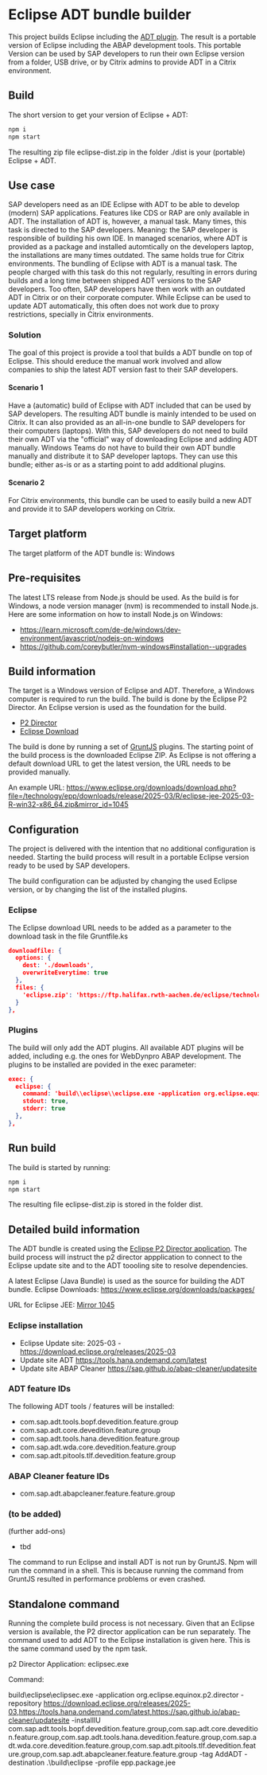 # Eclipse ADT bundle builder

This project builds Eclipse including the [ADT plugin](https://tools.hana.ondemand.com/#abap). The result is a portable version of Eclipse including the ABAP development tools. This portable Version can be used by SAP developers to run their own Eclipse version from a folder, USB drive, or by Citrix admins to provide ADT in a Citrix environment.

## Build

The short version to get your version of Eclipse + ADT:

```sh
npm i
npm start
```

The resulting zip file eclipse-dist.zip in the folder ./dist is your (portable) Eclipse + ADT.

## Use case

SAP developers need as an IDE Eclipse with ADT to be able to develop (modern) SAP applications. Features like CDS or RAP are only available in ADT. The installation of ADT is, however, a manual task. Many times, this task is directed to the SAP developers. Meaning: the SAP developer is responsible of building his own IDE. In managed scenarios, where ADT is provided as a package and installed automtically on the developers laptop, the installations are many times outdated. The same holds true for Citrix environments. The bundling of Eclipse with ADT is a manual task. The people charged with this task do this not regularly, resulting in errors during builds and a long time between shipped ADT versions to the SAP developers. Too often, SAP developers have then work with an outdated ADT in Citrix or on their corporate computer. While Eclipse can be used to update ADT automatically, this often does not work due to proxy restrictions, specially in Citrix environments.

### Solution

The goal of this project is provide a tool that builds a ADT bundle on top of Eclipse. This should ereduce the manual work involved and allow companies to ship the latest ADT version fast to their SAP developers.

#### Scenario 1

Have a (automatic) build of Eclipse with ADT included that can be used by SAP developers. The resulting ADT bundle is mainly intended to be used on Citrix. It can also provided as an all-in-one bundle to SAP developers for their computers (laptops). With this, SAP developers do not need to build their own ADT via the "official" way of downloading Eclipse and adding ADT manually.
Windows Teams do not have to build their own ADT bundle manually and distribute it to SAP developer laptops. They can use this bundle; either as-is or as a starting point to add additional plugins.

#### Scenario 2

For Citrix environments, this bundle can be used to easily build a new ADT and provide it to SAP developers working on Citrix.

## Target platform

The target platform of the ADT bundle is: Windows

## Pre-requisites

The latest LTS release from Node.js should be used. As the build is for Windows, a node version manager (nvm) is recommended to install Node.js. Here are some information on how to install Node.js on Windows:

- https://learn.microsoft.com/de-de/windows/dev-environment/javascript/nodejs-on-windows
- https://github.com/coreybutler/nvm-windows#installation--upgrades

## Build information

The target is a Windows version of Eclipse and ADT. Therefore, a Windows computer is required to run the build. The build is done by the Eclipse P2 Director. An Eclipse version is used as the foundation for the build. 

- [P2 Director](https://help.eclipse.org/latest/index.jsp?topic=%2Forg.eclipse.platform.doc.isv%2Fguide%2Fp2_director.html)
- [Eclipse Download](https://www.eclipse.org/downloads/packages/)

The build is done by running a set of [GruntJS](https://www.gruntjs.com) plugins. The starting point of the build process is the downloaded Eclipse ZIP. As Eclipse is not offering a default download URL to get the latest version, the URL needs to be provided manually.

An example URL:
https://www.eclipse.org/downloads/download.php?file=/technology/epp/downloads/release/2025-03/R/eclipse-jee-2025-03-R-win32-x86_64.zip&mirror_id=1045

## Configuration

The project is delivered with the intention that no additional configuration is needed. Starting the build process will result in a portable Eclipse version ready to be used by SAP developers.

The build configuration can be adjusted by changing the used Eclipse version, or by changing the list of the installed plugins.

### Eclipse

The Eclipse download URL needs to be added as a parameter to the download task in the file Gruntfile.ks

```json
downloadfile: {
  options: {
    dest: './downloads',
    overwriteEverytime: true
  },
  files: {
    'eclipse.zip': 'https://ftp.halifax.rwth-aachen.de/eclipse/technology/epp/downloads/release/2025-03/R/eclipse-jee-2025-03-R-win32-x86_64.zip'
  }
},
```

### Plugins

The build will only add the ADT plugins. All available ADT plugins will be added, including e.g. the ones for WebDynpro ABAP development. The plugins to be installed are povided in the exec parameter:

```json
exec: {
  eclipse: {
    command: 'build\\eclipse\\eclipse.exe -application org.eclipse.equinox.p2.director -repository https://download.eclipse.org/releases/2025-03,https://tools.hana.ondemand.com/latest,https://sap.github.io/abap-cleaner/updatesite -installIU com.sap.adt.tools.bopf.devedition.feature.group,com.sap.adt.core.devedition.feature.group,com.sap.adt.tools.hana.devedition.feature.group,com.sap.adt.wda.core.devedition.feature.group,com.sap.adt.pitools.tlf.devedition.feature.group,com.sap.adt.abapcleaner.feature.feature.group -tag AddADT -destination .\\build\\eclipse -profile epp.package.jee.profile',
    stdout: true,
    stderr: true
  },
},
```

## Run build

The build is started by running:

```sh
npm i
npm start
```

The resulting file eclipse-dist.zip is stored in the folder dist.

## Detailed build information

The ADT bundle is created using the [Eclipse P2 Director application](https://help.eclipse.org/latest/index.jsp?topic=%2Forg.eclipse.platform.doc.isv%2Fguide%2Fp2_director.html). The build process will instruct the p2 director appplication to connect to the Eclipse update site and to the ADT toooling site to resolve dependencies.

A latest Eclipse (Java Bundle) is used as the source for building the ADT bundle.
Eclipse Downloads: https://www.eclipse.org/downloads/packages/

URL for Eclipse JEE: [Mirror 1045](https://www.eclipse.org/downloads/download.php?file=/technology/epp/downloads/release/2025-03/R/eclipse-jee-2025-03-R-win32-x86_64.zip&mirror_id=1045)

### Eclipse installation

- Eclipse Update site: 2025-03 - https://download.eclipse.org/releases/2025-03
- Update site ADT https://tools.hana.ondemand.com/latest
- Update site ABAP Cleaner https://sap.github.io/abap-cleaner/updatesite

### ADT feature IDs

The following ADT tools / features will be installed:

- com.sap.adt.tools.bopf.devedition.feature.group
- com.sap.adt.core.devedition.feature.group
- com.sap.adt.tools.hana.devedition.feature.group
- com.sap.adt.wda.core.devedition.feature.group
- com.sap.adt.pitools.tlf.devedition.feature.group

### ABAP Cleaner feature IDs

- com.sap.adt.abapcleaner.feature.feature.group

### (to be added)

(further add-ons) 

- tbd

The command to run Eclipse and install ADT is not run by GruntJS. Npm will run the command in a shell. This is because running the command from GruntJS resulted in performance problems or even crashed.

## Standalone command

Running the complete build process is not necessary. Given that an Eclipse version is available, the P2 director application can be run separately. The command used to add ADT to the Eclipse installation is given here. This is the same command used by the npm task.

p2 Director Application: eclipsec.exe

Command:

build\eclipse\eclipsec.exe -application org.eclipse.equinox.p2.director -repository https://download.eclipse.org/releases/2025-03,https://tools.hana.ondemand.com/latest,https://sap.github.io/abap-cleaner/updatesite -installIU com.sap.adt.tools.bopf.devedition.feature.group,com.sap.adt.core.devedition.feature.group,com.sap.adt.tools.hana.devedition.feature.group,com.sap.adt.wda.core.devedition.feature.group,com.sap.adt.pitools.tlf.devedition.feature.group,com.sap.adt.abapcleaner.feature.feature.group -tag AddADT -destination .\\build\\eclipse -profile epp.package.jee